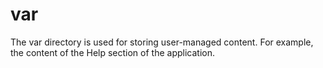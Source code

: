 # var

The var directory is used for storing user-managed content. For example, the content of the Help section of the application.